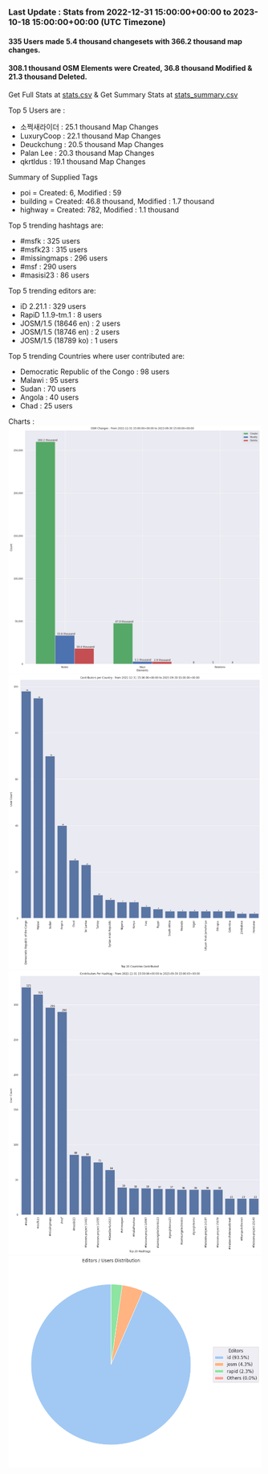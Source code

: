 ### Last Update : Stats from 2022-12-31 15:00:00+00:00 to 2023-10-18 15:00:00+00:00 (UTC Timezone)

#### 335 Users made 5.4 thousand changesets with 366.2 thousand map changes.
#### 308.1 thousand OSM Elements were Created, 36.8 thousand Modified & 21.3 thousand Deleted.
Get Full Stats at [stats.csv](/msfk/2023/all/stats.csv)
 & Get Summary Stats at [stats_summary.csv](/msfk/2023/all/stats_summary.csv)

Top 5 Users are : 
- 소쩍새라이더 : 25.1 thousand Map Changes
- LuxuryCoop : 22.1 thousand Map Changes
- Deuckchung : 20.5 thousand Map Changes
- Palan Lee : 20.3 thousand Map Changes
- qkrtldus : 19.1 thousand Map Changes

Summary of Supplied Tags
- poi = Created: 6, Modified : 59
- building = Created: 46.8 thousand, Modified : 1.7 thousand
- highway = Created: 782, Modified : 1.1 thousand


Top 5 trending hashtags are:
- #msfk : 325 users
- #msfk23 : 315 users
- #missingmaps : 296 users
- #msf : 290 users
- #masisi23 : 86 users


Top 5 trending editors are:
- iD 2.21.1 : 329 users
- RapiD 1.1.9-tm.1 : 8 users
- JOSM/1.5 (18646 en) : 2 users
- JOSM/1.5 (18746 en) : 2 users
- JOSM/1.5 (18789 ko) : 1 users


Top 5 trending Countries where user contributed are:
- Democratic Republic of the Congo : 98 users
- Malawi : 95 users
- Sudan : 70 users
- Angola : 40 users
- Chad : 25 users


 Charts : 
![Alt text](./stats_osm_changes.png) 
![Alt text](./stats_users_per_country.png) 
![Alt text](./stats_users_per_hashtag.png) 
![Alt text](./stats_editors_pie_chart.png) 
